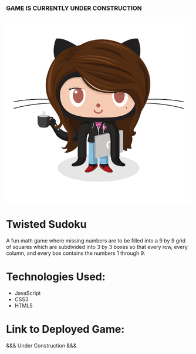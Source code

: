 ### GAME IS CURRENTLY UNDER CONSTRUCTION ###

![](img/avatar.png)

# Twisted Sudoku
A fun math game where missing numbers are to be filled into a 9 by 9 grid of squares which are subdivided into 3 by 3 boxes so that every row, every column, and every box contains the numbers 1 through 9.

# Technologies Used:
- JavaScript
- CSS3
- HTML5

# Link to Deployed Game:
&&& Under Construction &&&